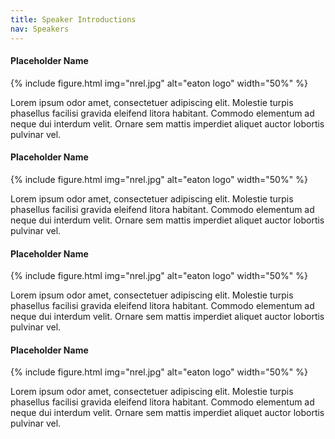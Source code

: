```yaml
---
title: Speaker Introductions
nav: Speakers
---
```


#### Placeholder Name

{% include figure.html img="nrel.jpg" alt="eaton logo" width="50%" %}

Lorem ipsum odor amet, consectetuer adipiscing elit. Molestie turpis phasellus facilisi gravida eleifend litora habitant. Commodo elementum ad neque dui interdum velit. Ornare sem mattis imperdiet aliquet auctor lobortis pulvinar vel.

#### Placeholder Name

{% include figure.html img="nrel.jpg" alt="eaton logo" width="50%" %}

Lorem ipsum odor amet, consectetuer adipiscing elit. Molestie turpis phasellus facilisi gravida eleifend litora habitant. Commodo elementum ad neque dui interdum velit. Ornare sem mattis imperdiet aliquet auctor lobortis pulvinar vel.

#### Placeholder Name

{% include figure.html img="nrel.jpg" alt="eaton logo" width="50%" %}

Lorem ipsum odor amet, consectetuer adipiscing elit. Molestie turpis phasellus facilisi gravida eleifend litora habitant. Commodo elementum ad neque dui interdum velit. Ornare sem mattis imperdiet aliquet auctor lobortis pulvinar vel.

#### Placeholder Name

{% include figure.html img="nrel.jpg" alt="eaton logo" width="50%" %}

Lorem ipsum odor amet, consectetuer adipiscing elit. Molestie turpis phasellus facilisi gravida eleifend litora habitant. Commodo elementum ad neque dui interdum velit. Ornare sem mattis imperdiet aliquet auctor lobortis pulvinar vel.